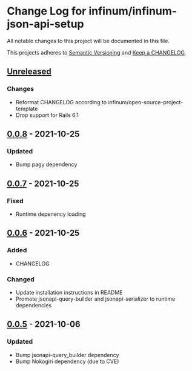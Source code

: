 # Change Log for infinum/infinum-json-api-setup

All notable changes to this project will be documented in this file.

This projects adheres to [Semantic Versioning](https://semver.org/) and [Keep a CHANGELOG](https://keepachangelog.com/).

## [Unreleased]

### Changes
- Reformat CHANGELOG according to infinum/open-source-project-template
- Drop support for Rails 6.1

## [0.0.8] - 2021-10-25

### Updated
- Bump pagy dependency

## [0.0.7] - 2021-10-25

### Fixed
- Runtime depenency loading

## [0.0.6] - 2021-10-25

### Added
- CHANGELOG

### Changed
- Update installation instructions in README
- Promote jsonapi-query-builder and jsonapi-serializer to runtime dependencies

## [0.0.5] - 2021-10-06

### Updated
- Bump jsonapi-query_builder dependency
- Bump Nokogiri dependency (due to CVE)

[Unreleased]: https://github.com/infinum/infinum-json-api-setup/compare/v0.0.8...HEAD
[0.0.8]: https://github.com/infinum/infinum-json-api-setup/compare/v0.0.7...v0.0.8
[0.0.7]: https://github.com/infinum/infinum-json-api-setup/compare/v0.0.6...v0.0.7
[0.0.6]: https://github.com/infinum/infinum-json-api-setup/compare/v0.0.5...v0.0.6
[0.0.5]: https://github.com/infinum/infinum-json-api-setup/compare/v0.0.4...v0.0.5
